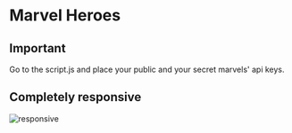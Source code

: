 # Marvel Heroes

## Important

Go to the script.js and place your public and your secret marvels' api keys.

## Completely responsive
![responsive](https://i.imgur.com/egf1efF.png)
